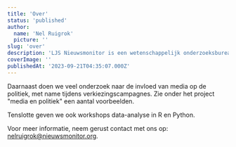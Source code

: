 ```yaml
---
title: 'Over'
status: 'published'
author:
  name: 'Nel Ruigrok'
  picture: ''
slug: 'over'
description: 'LJS Nieuwsmonitor is een wetenschappelijk onderzoeksbureau. Wij doen  onderzoek naar de invloed van media op onze samenleving. '
coverImage: ''
publishedAt: '2023-09-21T04:35:07.000Z'
---
```






Daarnaast doen we veel onderzoek naar de invloed van media op de politiek, met name tijdens verkiezingscampagnes. Zie onder het project "media en politiek" een aantal voorbeelden.

Tenslotte geven we ook workshops data-analyse in R en Python.

Voor meer informatie, neem gerust contact met ons op: [nelruigrok@nieuwsmonitor.org](mailto:nelruigrok@nieuwsmonitor.org).

